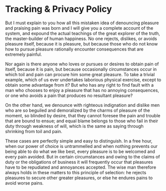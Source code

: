 # Tracking & Privacy Policy

But I must explain to you how all this mistaken idea of denouncing pleasure and praising pain was born and I will give you a complete account of the system, and expound the actual teachings of the great explorer of the truth, the master-builder of human happiness. No one rejects, dislikes, or avoids pleasure itself, because it is pleasure, but because those who do not know how to pursue pleasure rationally encounter consequences that are extremely painful.

Nor again is there anyone who loves or pursues or desires to obtain pain of itself, because it is pain, but because occasionally circumstances occur in which toil and pain can procure him some great pleasure. To take a trivial example, which of us ever undertakes laborious physical exercise, except to obtain some advantage from it? But who has any right to find fault with a man who chooses to enjoy a pleasure that has no annoying consequences, or one who avoids a pain that produces no resultant pleasure?

On the other hand, we denounce with righteous indignation and dislike men who are so beguiled and demoralized by the charms of pleasure of the moment, so blinded by desire, that they cannot foresee the pain and trouble that are bound to ensue; and equal blame belongs to those who fail in their duty through weakness of will, which is the same as saying through shrinking from toil and pain.

These cases are perfectly simple and easy to distinguish. In a free hour, when our power of choice is untrammelled and when nothing prevents our being able to do what we like best, every pleasure is to be welcomed and every pain avoided. But in certain circumstances and owing to the claims of duty or the obligations of business it will frequently occur that pleasures have to be repudiated and annoyances accepted. The wise man therefore always holds in these matters to this principle of selection: he rejects pleasures to secure other greater pleasures, or else he endures pains to avoid worse pains.
